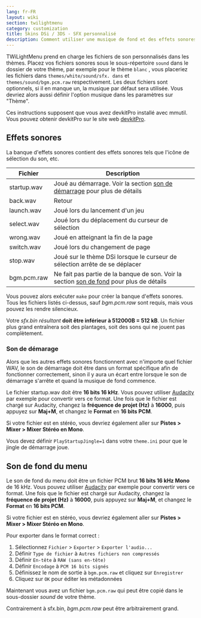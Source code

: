 ```yaml
---
lang: fr-FR
layout: wiki
section: twilightmenu
category: customization
title: Skins DSi / 3DS - SFX personnalisé
description: Comment utiliser une musique de fond et des effets sonores personnalisés dans les skins DSi et 3DS pour TWiLight Menu++
---
```


TWiLightMenu prend en charge les fichiers de son personnalisés dans les thèmes. Placez vos fichiers sonores sous le sous-répertoire `sound` dans le dossier de votre thème, par exemple pour le thème `blanc` , vous placeriez les fichiers dans `themes/white/sound/sfx. dans` et `themes/sound/bgm.pcm.raw` respectivement. Les deux fichiers sont optionnels, si il en manque un, la musique par défaut sera utilisée. Vous devriez alors aussi définir l'option musique dans les paramètres sur "Thème".

Ces instructions supposent que vous avez devkitPro installé avec mmutil. Vous pouvez obtenir devkitPro sur le site web [devkitPro](https://devkitpro.org/wiki/Getting_Started).

## Effets sonores
La banque d'effets sonores contient des effets sonores tels que l'icône de sélection du son, etc.

| Fichier     | Description                                                                                           |
| ----------- | ----------------------------------------------------------------------------------------------------- |
| startup.wav | Joué au démarrage. Voir la section [son de démarrage](#startup-sound) pour plus de détails            |
| back.wav    | Retour                                                                                                |
| launch.wav  | Joué lors du lancement d'un jeu                                                                       |
| select.wav  | Joué lors du déplacement du curseur de sélection                                                      |
| wrong.wav   | Joué en atteignant la fin de la page                                                                  |
| switch.wav  | Joué lors du changement de page                                                                       |
| stop.wav    | Joué sur le thème DSi lorsque le curseur de sélection arrête de se déplacer                           |
| bgm.pcm.raw | Ne fait pas partie de la banque de son. Voir la section [son de fond](#menu-bgm) pour plus de détails |

Vous pouvez alors exécuter `make` pour créer la banque d'effets sonores. Tous les fichiers listés ci-dessus, sauf *bgm.pcm.raw* sont requis, mais vous pouvez les rendre silencieux.

Votre *sfx.bin résultant* **doit être inférieur à 512000B = 512 kB**. Un fichier plus grand entraînera soit des plantages, soit des sons qui ne jouent pas complètement.

### Son de démarage
Alors que les autres effets sonores fonctionnent avec n'importe quel fichier WAV, le son de démarrage doit être dans un format spécifique afin de fonctionner correctement, sinon il y aura un écart entre lorsque le son de démarrage s'arrête et quand la musique de fond commence.

Le fichier startup.wav doit être **16 bits 16 kHz**. Vous pouvez utiliser [Audacity](https://www.audacityteam.org/download/) par exemple pour convertir vers ce format. Une fois que le fichier est chargé sur Audacity, changez la **fréquence de projet (Hz)** à **16000**, puis appuyez sur **Maj+M**, et changez le **Format** en **16 bits PCM**.

Si votre fichier est en stéréo, vous devriez également aller sur **Pistes > Mixer > Mixer Stéréo en Mono**.

Vous devez définir `PlayStartupJingle=1` dans votre `theme.ini` pour que le jingle de démarrage joue.


## Son de fond du menu

Le son de fond du menu doit être un fichier PCM brut **16 bits 16 kHz Mono** de 16 kHz. Vous pouvez utiliser [Audacity](https://www.audacityteam.org/download/) par exemple pour convertir vers ce format. Une fois que le fichier est chargé sur Audacity, changez la **fréquence de projet (Hz)** à **16000**, puis appuyez sur **Maj+M**, et changez le **Format** en **16 bits PCM**.

Si votre fichier est en stéréo, vous devriez également aller sur **Pistes > Mixer > Mixer Stéréo en Mono**.

Pour exporter dans le format correct :
1. Sélectionnez `Fichier` > `Exporter` > `Exporter l'audio...`
1. Définir `Type de fichier` à `Autres fichiers non compressés`
1. Définir `En-tête` à `RAW (sans en-tête)`
1. Définir `Encodage` à `PCM 16 bits signés`
1. Définissez le nom de sortie à `bgm.pcm.raw` et cliquez sur `Enregistrer`
1. Cliquez sur `OK` pour éditer les métadonnées

Maintenant vous avez un fichier `bgm.pcm.raw` qui peut être copié dans le sous-dossier *sound* de votre thème.

Contrairement à sfx.bin, *bgm.pcm.raw* peut être arbitrairement grand.
